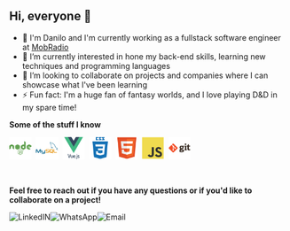## Hi, everyone 👋

- 🔭 I'm Danilo and I'm currently working as a fullstack software engineer at <a href="[https://mobradio.com.br/](https://mobradio.com.br/)" target="_blank">MobRadio</a>
- 🌱 I’m currently interested in hone my back-end skills, learning new techniques and programming languages
- 👯 I’m looking to collaborate on projects and companies where I can showcase what I've been learning
- ⚡ Fun fact: I'm a huge fan of fantasy worlds, and I love playing D&D in my spare time!

**Some of the stuff I know**

<p>
  <img src="https://github.com/devicons/devicon/blob/master/icons/nodejs/nodejs-plain-wordmark.svg" title="NodeJS" alt="NodeJS" width="40" height="40"/>&nbsp;
  <img src="https://github.com/devicons/devicon/blob/master/icons/mysql/mysql-original-wordmark.svg" title="MySQL" alt="MySQL" width="40" height="40"/>&nbsp;
  <img src="https://github.com/devicons/devicon/blob/master/icons/vuejs/vuejs-original-wordmark.svg" title="VueJS" **alt="VueJS" width="40" height="40"/>&nbsp;
  <img src="https://github.com/devicons/devicon/blob/master/icons/css3/css3-plain-wordmark.svg"  title="CSS3" alt="CSS" width="40" height="40"/>&nbsp;
  <img src="https://github.com/devicons/devicon/blob/master/icons/html5/html5-original.svg" title="HTML5" alt="HTML" width="40" height="40"/>&nbsp;
  <img src="https://github.com/devicons/devicon/blob/master/icons/javascript/javascript-original.svg" title="JavaScript" alt="JavaScript" width="40" height="40"/>&nbsp;
  <img src="https://github.com/devicons/devicon/blob/master/icons/git/git-original-wordmark.svg" title="Git" **alt="Git" width="40" height="40"/>&nbsp;
</p>&nbsp;

**Feel free to reach out if you have any questions or if you'd like to collaborate on a project!**

<a target="_blank" href="https://www.linkedin.com/in/danilo-batista-lima-54b691225/">
  <img align="left" alt="LinkedIN" src="https://img.shields.io/badge/LinkedIn-0077B5?style=for-the-badge&logo=linkedin&logoColor=white" />
<a/>
<a target="_blank" href="https://api.whatsapp.com/send?phone=5531989242291">
  <img align="left" alt="WhatsApp" src="https://img.shields.io/badge/WhatsApp-25D366?style=for-the-badge&logo=whatsapp&logoColor=white" />
<a/>
<a target="_blank" href="mailto:dbatistalima135@gmail.com">
  <img align="left" alt="Email" src= "https://img.shields.io/badge/Gmail-D14836?style=for-the-badge&logo=gmail&logoColor=white"/> <a/>
</p>&nbsp;
